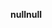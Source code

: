 <span data-ttu-id="a24fc-101">**null**</span><span class="sxs-lookup"><span data-stu-id="a24fc-101">**null**</span></span>